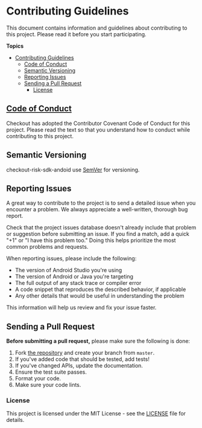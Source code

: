 # Contributing Guidelines

This document contains information and guidelines about contributing to this project.
Please read it before you start participating.

**Topics**

- [Contributing Guidelines](#contributing-guidelines)
  - [Code of Conduct](#code-of-conduct)
  - [Semantic Versioning](#semantic-versioning)
  - [Reporting Issues](#reporting-issues)
  - [Sending a Pull Request](#sending-a-pull-request)
    - [License](#license)

## [Code of Conduct](./.github/CODE_OF_CONDUCT.md)

Checkout has adopted the Contributor Covenant Code of Conduct for this project.
Please read the text so that you understand how to conduct while contributing to this project.

## Semantic Versioning

checkout-risk-sdk-andoid use [SemVer](http://semver.org/) for versioning.

## Reporting Issues

A great way to contribute to the project
is to send a detailed issue when you encounter a problem.
We always appreciate a well-written, thorough bug report.

Check that the project issues database
doesn't already include that problem or suggestion before submitting an issue.
If you find a match, add a quick "+1" or "I have this problem too."
Doing this helps prioritize the most common problems and requests.

When reporting issues, please include the following:

* The version of Android Studio you're using
* The version of Android or Java you're targeting
* The full output of any stack trace or compiler error
* A code snippet that reproduces the described behavior, if applicable
* Any other details that would be useful in understanding the problem

This information will help us review and fix your issue faster.

## Sending a Pull Request

**Before submitting a pull request,** please make sure the following is done:

1.  Fork [the repository](https://github.com/checkout/checkout-risk-sdk-android) and create your branch from `master`.
2.  If you've added code that should be tested, add tests!
3.  If you've changed APIs, update the documentation.
4.  Ensure the test suite passes.
5.  Format your code.
6.  Make sure your code lints.

### License

This project is licensed under the MIT License - see the [LICENSE](LICENSE) file for details.
